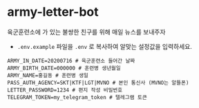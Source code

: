 # army-letter-bot
육군훈련소에 가 있는 불쌍한 친구를 위해 매일 뉴스를 보내주자

* `.env.example` 파일을 `.env` 로 복사하여 알맞는 설정값을 입력하세요.

```
ARMY_IN_DATE=20200716 # 육군훈련소 들어간 날짜
ARMY_BIRTH_DATE=000000 # 훈련병 생년월일
ARMY_NAME=홍길동 # 훈련병 생일
PASS_AUTH_AGENCY=SKT|KTF|LGT|MVNO # 본인 통신사 (MVNO는 알뜰폰)
LETTER_PASSWORD=1234 # 편지 작성 비밀번호
TELEGRAM_TOKEN=my_telegram_token # 텔레그램 토큰
```
